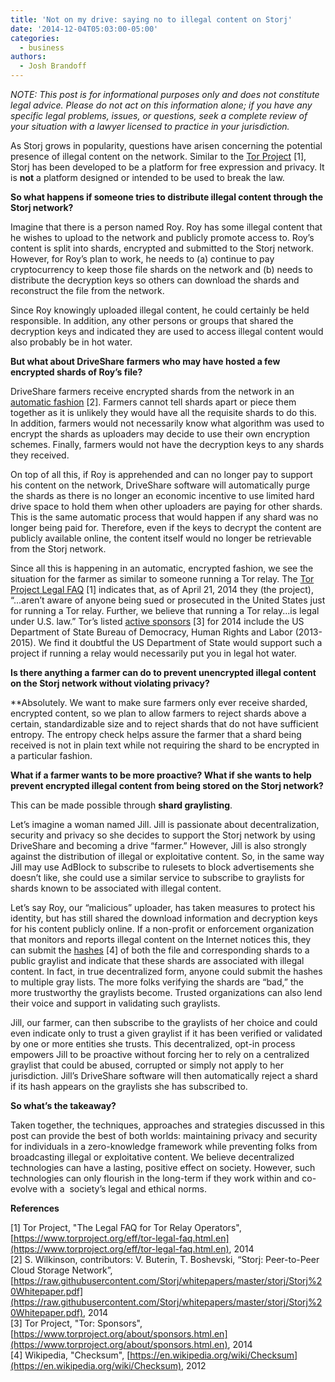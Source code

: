 ```yaml
---
title: 'Not on my drive: saying no to illegal content on Storj'
date: '2014-12-04T05:03:00-05:00'
categories:
  - business
authors:
  - Josh Brandoff
---
```

_NOTE: This post is for informational purposes only and does not constitute legal advice. Please do not act on this information alone; if you have any specific legal problems, issues, or questions, seek a complete review of your situation with a lawyer licensed to practice in your jurisdiction._

<!--more-->

As Storj grows in popularity, questions have arisen concerning the potential presence of illegal content on the network. Similar to the [Tor Project](https://www.torproject.org/eff/tor-legal-faq.html.en) \[1\], Storj has been developed to be a platform for free expression and privacy. It is **not** a platform designed or intended to be used to break the law.

**So what happens if someone tries to distribute illegal content through the Storj network?**

Imagine that there is a person named Roy. Roy has some illegal content that he wishes to upload to the network and publicly promote access to. Roy’s content is split into shards, encrypted and submitted to the Storj network. However, for Roy’s plan to work, he needs to (a) continue to pay cryptocurrency to keep those file shards on the network and (b) needs to distribute the decryption keys so others can download the shards and reconstruct the file from the network.

Since Roy knowingly uploaded illegal content, he could certainly be held responsible. In addition, any other persons or groups that shared the decryption keys and indicated they are used to access illegal content would also probably be in hot water.

**But what about DriveShare farmers who may have hosted a few encrypted shards of Roy’s file?**
  
DriveShare farmers receive encrypted shards from the network in an [automatic fashion](https://raw.githubusercontent.com/Storj/whitepapers/master/storj/Storj%20Whitepaper.pdf) \[2\]. Farmers cannot tell shards apart or piece them together as it is unlikely they would have all the requisite shards to do this. In addition, farmers would not necessarily know what algorithm was used to encrypt the shards as uploaders may decide to use their own encryption schemes. Finally, farmers would not have the decryption keys to any shards they received.

On top of all this, if Roy is apprehended and can no longer pay to support his content on the network, DriveShare software will automatically purge the shards as there is no longer an economic incentive to use limited hard drive space to hold them when other uploaders are paying for other shards. This is the same automatic process that would happen if any shard was no longer being paid for. Therefore, even if the keys to decrypt the content are publicly available online, the content itself would no longer be retrievable from the Storj network.

Since all this is happening in an automatic, encrypted fashion, we see the situation for the farmer as similar to someone running a Tor relay. The [Tor Project Legal FAQ](https://www.torproject.org/eff/tor-legal-faq.html.en) \[1\] indicates that, as of April 21, 2014 they (the project), “...aren’t aware of anyone being sued or prosecuted in the United States just for running a Tor relay. Further, we believe that running a Tor relay...is legal under U.S. law.” Tor’s listed [active sponsors](https://www.torproject.org/about/sponsors.html.en) \[3\] for 2014 include the US Department of State Bureau of Democracy, Human Rights and Labor (2013-2015). We find it doubtful the US Department of State would support such a project if running a relay would necessarily put you in legal hot water.

**Is there anything a farmer can do to prevent unencrypted illegal content on the Storj network without violating privacy?**
  
**Absolutely. We want to make sure farmers only ever receive sharded, encrypted content, so we plan to allow farmers to reject shards above a certain, standardizable size and to reject shards that do not have sufficient entropy. The entropy check helps assure the farmer that a shard being received is not in plain text while not requiring the shard to be encrypted in a particular fashion.

**What if a farmer wants to be more proactive? What if she wants to help prevent encrypted illegal content from being stored on the Storj network?**  


This can be made possible through **shard graylisting**.

Let’s imagine a woman named Jill. Jill is passionate about decentralization, security and privacy so she decides to support the Storj network by using DriveShare and becoming a drive “farmer.” However, Jill is also strongly against the distribution of illegal or exploitative content. So, in the same way Jill may use AdBlock to subscribe to rulesets to block advertisements she doesn’t like, she could use a similar service to subscribe to graylists for shards known to be associated with illegal content.

Let’s say Roy, our “malicious” uploader, has taken measures to protect his identity, but has still shared the download information and decryption keys for his content publicly online. If a non-profit or enforcement organization that monitors and reports illegal content on the Internet notices this, they can submit the [hashes](https://en.wikipedia.org/wiki/Checksum) \[4\] of both the file and corresponding shards to a public graylist and indicate that these shards are associated with illegal content. In fact, in true decentralized form, anyone could submit the hashes to multiple gray lists. The more folks verifying the shards are “bad,” the more trustworthy the graylists become. Trusted organizations can also lend their voice and support in validating such graylists.

Jill, our farmer, can then subscribe to the graylists of her choice and could even indicate only to trust a given graylist if it has been verified or validated by one or more entities she trusts. This decentralized, opt-in process empowers Jill to be proactive without forcing her to rely on a centralized graylist that could be abused, corrupted or simply not apply to her jurisdiction. Jill’s DriveShare software will then automatically reject a shard if its hash appears on the graylists she has subscribed to.

**So what’s the takeaway?**

Taken together, the techniques, approaches and strategies discussed in this post can provide the best of both worlds: maintaining privacy and security for individuals in a zero-knowledge framework while preventing folks from broadcasting illegal or exploitative content. We believe decentralized technologies can have a lasting, positive effect on society. However, such technologies can only flourish in the long-term if they work within and co-evolve with a  society’s legal and ethical norms.

**References**

\[1\] Tor Project, "The Legal FAQ for Tor Relay Operators", [https://www.torproject.org/eff/tor-legal-faq.html.en](https://www.torproject.org/eff/tor-legal-faq.html.en), 2014  
\[2\] S. Wilkinson, contributors: V. Buterin, T. Boshevski, “Storj: Peer-to-Peer Cloud Storage Network”, [https://raw.githubusercontent.com/Storj/whitepapers/master/storj/Storj%20Whitepaper.pdf](https://raw.githubusercontent.com/Storj/whitepapers/master/storj/Storj%20Whitepaper.pdf), 2014  
\[3\] Tor Project, "Tor: Sponsors", [https://www.torproject.org/about/sponsors.html.en](https://www.torproject.org/about/sponsors.html.en), 2014  
\[4\] Wikipedia, "Checksum", [https://en.wikipedia.org/wiki/Checksum](https://en.wikipedia.org/wiki/Checksum), 2012
